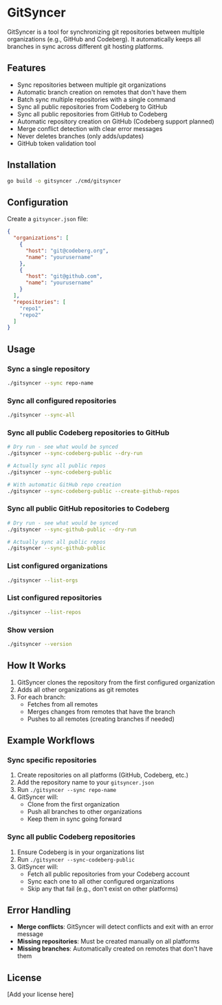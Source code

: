 # GitSyncer

GitSyncer is a tool for synchronizing git repositories between multiple organizations (e.g., GitHub and Codeberg). It automatically keeps all branches in sync across different git hosting platforms.

## Features

- Sync repositories between multiple git organizations
- Automatic branch creation on remotes that don't have them
- Batch sync multiple repositories with a single command
- Sync all public repositories from Codeberg to GitHub
- Sync all public repositories from GitHub to Codeberg
- Automatic repository creation on GitHub (Codeberg support planned)
- Merge conflict detection with clear error messages
- Never deletes branches (only adds/updates)
- GitHub token validation tool

## Installation

```bash
go build -o gitsyncer ./cmd/gitsyncer
```

## Configuration

Create a `gitsyncer.json` file:

```json
{
  "organizations": [
    {
      "host": "git@codeberg.org",
      "name": "yourusername"
    },
    {
      "host": "git@github.com",
      "name": "yourusername"
    }
  ],
  "repositories": [
    "repo1",
    "repo2"
  ]
}
```

## Usage

### Sync a single repository
```bash
./gitsyncer --sync repo-name
```

### Sync all configured repositories
```bash
./gitsyncer --sync-all
```

### Sync all public Codeberg repositories to GitHub
```bash
# Dry run - see what would be synced
./gitsyncer --sync-codeberg-public --dry-run

# Actually sync all public repos
./gitsyncer --sync-codeberg-public

# With automatic GitHub repo creation
./gitsyncer --sync-codeberg-public --create-github-repos
```

### Sync all public GitHub repositories to Codeberg
```bash
# Dry run - see what would be synced
./gitsyncer --sync-github-public --dry-run

# Actually sync all public repos
./gitsyncer --sync-github-public
```

### List configured organizations
```bash
./gitsyncer --list-orgs
```

### List configured repositories  
```bash
./gitsyncer --list-repos
```

### Show version
```bash
./gitsyncer --version
```

## How It Works

1. GitSyncer clones the repository from the first configured organization
2. Adds all other organizations as git remotes
3. For each branch:
   - Fetches from all remotes
   - Merges changes from remotes that have the branch
   - Pushes to all remotes (creating branches if needed)

## Example Workflows

### Sync specific repositories
1. Create repositories on all platforms (GitHub, Codeberg, etc.)
2. Add the repository name to your `gitsyncer.json`
3. Run `./gitsyncer --sync repo-name`
4. GitSyncer will:
   - Clone from the first organization
   - Push all branches to other organizations
   - Keep them in sync going forward

### Sync all public Codeberg repositories
1. Ensure Codeberg is in your organizations list
2. Run `./gitsyncer --sync-codeberg-public`
3. GitSyncer will:
   - Fetch all public repositories from your Codeberg account
   - Sync each one to all other configured organizations
   - Skip any that fail (e.g., don't exist on other platforms)

## Error Handling

- **Merge conflicts**: GitSyncer will detect conflicts and exit with an error message
- **Missing repositories**: Must be created manually on all platforms
- **Missing branches**: Automatically created on remotes that don't have them

## License

[Add your license here]